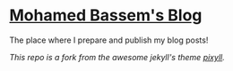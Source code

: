 # [Mohamed Bassem's Blog](http://blog.mbassem.com)
The place where I prepare and publish my blog posts!

*This repo is a fork from the awesome jekyll's theme [pixyll](https://github.com/johnotander/pixyll).*
